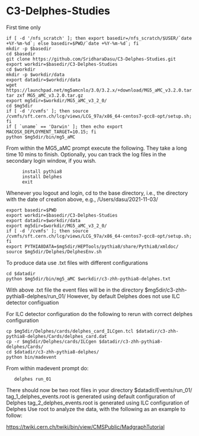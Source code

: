 # C3-Delphes-Studies
First time only

```
if [ -d '/nfs_scratch' ]; then export basedir=/nfs_scratch/$USER/`date +%Y-%m-%d`; else basedir=$PWD/`date +%Y-%m-%d`; fi
mkdir -p $basedir
cd $basedir
git clone https://github.com/SridharaDasu/C3-Delphes-Studies.git
export workdir=$basedir/C3-Delphes-Studies
cd $workdir
mkdir -p $workdir/data
export datadir=$workdir/data
wget https://launchpad.net/mg5amcnlo/3.0/3.2.x/+download/MG5_aMC_v3.2.0.tar.gz
tar zxf MG5_aMC_v3.2.0.tar.gz 
export mg5dir=$workdir/MG5_aMC_v3_2_0/
cd $mg5dir
if [ -d '/cvmfs' ]; then source /cvmfs/sft.cern.ch/lcg/views/LCG_97a/x86_64-centos7-gcc8-opt/setup.sh; fi
if [ `uname` == 'Darwin' ]; then echo export MACOSX_DEPLOYMENT_TARGET=10.15; fi
python $mg5dir/bin/mg5_aMC
```

From within the MG5_aMC prompt execute the following. They take a long time 10 mins to finish.
Optionally, you can track the log files in the secondary login window, if you wish.

```
      install pythia8
      install Delphes
      exit
```

Whenever you logout and login, cd to the base directory, i.e., the directory with the date of creation above, e.g., /Users/dasu/2021-11-03/

```
export basedir=$PWD
export workdir=$basedir/C3-Delphes-Studies
export datadir=$workdir/data
export mg5dir=$workdir/MG5_aMC_v3_2_0/
if [ -d '/cvmfs' ]; then source /cvmfs/sft.cern.ch/lcg/views/LCG_97a/x86_64-centos7-gcc8-opt/setup.sh; fi
export PYTHIA8DATA=$mg5dir/HEPTools/pythia8/share/Pythia8/xmldoc/
source $mg5dir/Delphes/DelphesEnv.sh 
```

To produce data use  .txt files with different configurations

```
cd $datadir
python $mg5dir/bin/mg5_aMC $workdir/c3-zhh-pythia8-delphes.txt
```

With above .txt file the event files will be in the directory $mg5dir/c3-zhh-pythia8-delphes/run_01/
However, by default Delphes does not use ILC detector configuation

For ILC detector configuration do the following to rerun with correct delphes configuration

```
cp $mg5dir/Delphes/cards/delphes_card_ILCgen.tcl $datadir/c3-zhh-pythia8-delphes/Cards/delphes_card.dat
cp -r $mg5dir/Delphes/cards/ILCgen $datadir/c3-zhh-pythia8-delphes/Cards/
cd $datadir/c3-zhh-pythia8-delphes/
python bin/madevent
```

From within madevent prompt do:

```
   delphes run_01
```

There should now be two root files in your directory $datadir/Events/run_01/
tag_1_delphes_events.root is generated using default configuration of Delphes
tag_2_delphes_events.root is generated using ILC configuration of Delphes
Use root to analyze the data, with the following as an example to follow:

https://twiki.cern.ch/twiki/bin/view/CMSPublic/MadgraphTutorial


